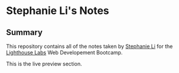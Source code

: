 # Stephanie Li's Notes

## Summary

This repository contains all of the notes taken by [Stephanie Li](https://github.com/StephhyL) for the [Lighthouse Labs](https://www.lighthouselabs.ca/) Web Developement Bootcamp. 

This is the live preview section. 